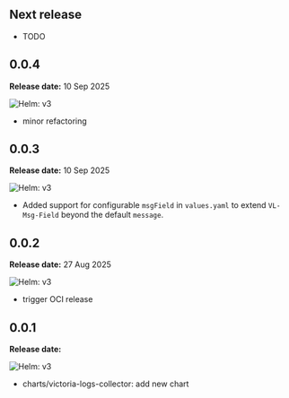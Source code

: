## Next release

- TODO

## 0.0.4

**Release date:** 10 Sep 2025

![Helm: v3](https://img.shields.io/badge/Helm-v3.14%2B-informational?color=informational&logo=helm&link=https%3A%2F%2Fgithub.com%2Fhelm%2Fhelm%2Freleases%2Ftag%2Fv3.14.0)

- minor refactoring

## 0.0.3

**Release date:** 10 Sep 2025

![Helm: v3](https://img.shields.io/badge/Helm-v3.14%2B-informational?color=informational&logo=helm&link=https%3A%2F%2Fgithub.com%2Fhelm%2Fhelm%2Freleases%2Ftag%2Fv3.14.0)

- Added support for configurable `msgField` in `values.yaml` to extend `VL-Msg-Field` beyond the default `message`.

## 0.0.2

**Release date:** 27 Aug 2025

![Helm: v3](https://img.shields.io/badge/Helm-v3.14%2B-informational?color=informational&logo=helm&link=https%3A%2F%2Fgithub.com%2Fhelm%2Fhelm%2Freleases%2Ftag%2Fv3.14.0)

- trigger OCI release

## 0.0.1

**Release date:**

![Helm: v3](https://img.shields.io/badge/Helm-v3-informational?color=informational&logo=helm)

* charts/victoria-logs-collector: add new chart
